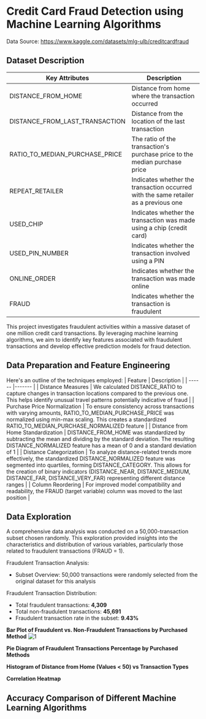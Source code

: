 # Credit Card Fraud Detection using Machine Learning Algorithms

Data Source: https://www.kaggle.com/datasets/mlg-ulb/creditcardfraud

## **Dataset Description**
| Key Attributes | Description |
|--------------|-----------|
| DISTANCE_FROM_HOME | Distance from home where the transaction occurred |
| DISTANCE_FROM_LAST_TRANSACTION | Distance from the location of the last transaction |
| RATIO_TO_MEDIAN_PURCHASE_PRICE | The ratio of the transaction's purchase price to the median purchase price |
| REPEAT_RETAILER | Indicates whether the transaction occurred with the same retailer as a previous one |
| USED_CHIP | Indicates whether the transaction was made using a chip (credit card) |
| USED_PIN_NUMBER | Indicates whether the transaction involved using a PIN |
| ONLINE_ORDER | Indicates whether the transaction was made online |
| FRAUD | Indicates whether the transaction is fraudulent | 

This project investigates fraudulent activities within a massive dataset of one million credit card transactions. By leveraging machine learning algorithms, we aim to identify key features associated with fraudulent transactions and develop effective prediction models for fraud detection.

## **Data Preparation and Feature Engineering**
Here's an outline of the techniques employed:
  | Feature | Description |
  | ------ |------- |
  | Distance Measures | We calculated DISTANCE_RATIO to capture changes in transaction locations compared to the previous one. This helps identify unusual travel patterns potentially indicative of fraud | 
  | Purchase Price Normalization | To ensure consistency across transactions with varying amounts, RATIO_TO_MEDIAN_PURCHASE_PRICE was normalized using min-max scaling. This creates a standardized RATIO_TO_MEDIAN_PURCHASE_NORMALIZED feature |
  | Distance from Home Standardization | DISTANCE_FROM_HOME was standardized by subtracting the mean and dividing by the standard deviation. The resulting DISTANCE_NORMALIZED feature has a mean of 0 and a standard deviation of 1 |
  | Distance Categorization | To analyze distance-related trends more effectively, the standardized DISTANCE_NORMALIZED feature was segmented into quartiles, forming DISTANCE_CATEGORY. This allows for the creation of binary indicators (DISTANCE_NEAR,               DISTANCE_MEDIUM, DISTANCE_FAR, DISTANCE_VERY_FAR) representing different distance ranges |
  | Column Reordering | For improved model compatibility and readability, the FRAUD (target variable) column was moved to the last position |

## **Data Exploration**
A comprehensive data analysis was conducted on a 50,000-transaction subset chosen randomly. This exploration provided insights into the characteristics and distribution of various variables, particularly those related to fraudulent transactions (FRAUD = 1).

Fraudulent Transaction Analysis:
- Subset Overview: 50,000 transactions were randomly selected from the original dataset for this analysis 
  
Fraudulent Transaction Distribution:
- Total fraudulent transactions: **4,309** 
- Total non-fraudulent transactions: **45,691** 
- Fraudulent transaction rate in the subset: **9.43%**

**Bar Plot of Fraudulent vs. Non-Fraudulent Transactions by Purchased Method**
![1](https://github.com/tahmidilahi/credit_card_fraud_detection_algorithm/assets/170153132/95745d8e-a524-46c0-a69a-ef9f6ac7dc22)

**Pie Diagram of Fraudulent Transactions Percentage by Purchased Methods**


**Histogram of Distance from Home (Values < 50) vs Transaction Types**


**Correlation Heatmap**


## **Accuracy Comparison of Different Machine Learning Algorithms**
